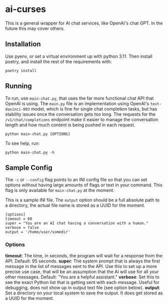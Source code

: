 # ai-curses

This is a general wrapper for AI chat services, like OpenAI's chat GPT. In the future this may cover others.

## Installation

Use pyenv, or set a virtual environment up with python 3.11. Then install poetry, and install the rest of the requirements with:

```
poetry install
```

## Running

To run, use `main-chat.py`, that uses the far more functional chat API that OpenAI is using. The `main.py` file is an implementation using OpenAI's `text-davinci-003` model, which is fine for single chat completion tasks, but has stability issues once the conversation gets too long. The requests for the `/v1/chat/completions` endpoint make it easier to manage the conversation length and how much content is being pushed in each request.

```
python main-chat.py [OPTIONS]
```

To see help, run:

```
python main-chat.py -h
```

## Sample Config

The `-c` or `--config` flag points to an INI config file so that you can set options without having large amounts of flags or text in your command.  This flag is only available for `main-chat.py` at the moment.

This is a sample INI file. The `output` option should be a full absolute path to a directory, the actual file name is stored as a UUID for the moment.

```
[options]
timeout = 60
super = "You are an AI chat having a conversation with a human."
verbose = false
output = '/home/user/somedir' 
```

### Options

**timeout**: The time, in seconds, the program will wait for a response from the API. Default: 95 seconds.
**super**: The system prompt that is always the first message in the list of messages sent to the API. Use this to set up a more precise use case, that will be an assumption that the AI will use for all your other messages. Default: "You are a helpful assistant."
**verbose**: Set this to see the exact Python list that is getting sent with each message. Useful for debugging, does not show up in output text file (see option below).
**output**: Set a directory on your local system to save the output. It does get stored as a UUID for the moment.